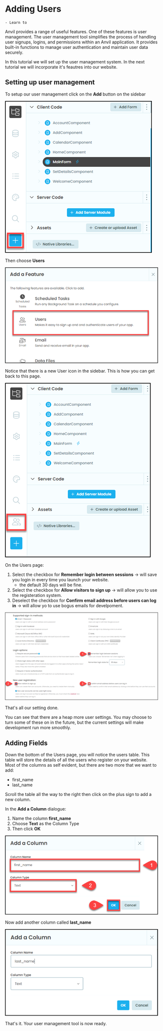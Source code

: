 # Adding Users

```{topic} In this tutorial you will:
- Learn to 
```

Anvil provides a range of useful features. One of these features is user management. The user management tool  simplifies the process of handling user signups, logins, and permissions within an Anvil application. It provides built-in functions to manage user authentication and maintain user data securely.

In this tutorial we will set up the user management system. In the next tutorial we will incorporate it's feautres into our website.

## Setting up user management

To setup our user management click on the **Add** button on the sidebar

![add](./assets/img/12/add.png)

Then choose **Users**

![users](./assets/img/12/users.png)

Notice that there is a new User icon in the sidebar. This is how you can get back to this page.

![users icon](./assets/img/12/user_icon.png)

On the Users page:

1. Select the checkbox for **Remember login between sessions** &rarr; will save you login in every time you launch your website.
   - the default 30 days will be fine.
2. Select the checkbox for **Allow visitors to sign up** &rarr; will allow you to use the registeration system.
3. Deselect the checkbox for **Confirm email address before users can log in** &rarr; will allow yo to use bogus emails for develpoment.

![user settings](./assets/img/12/user_settings.png)

That's all our setting done.

You can see that there are a heap more user settings. You may choose to turn some of these on in the future, but the current settings will make development run more smoothly.

## Adding Fields

Down the bottom of the Users page, you will notice the users table. This table will store the details of all the users who register on your website. Most of the columns as self evident, but there are two more that we want to add:

- first_name
- last_name

Scroll the table all the way to the right then click on the plus sign to add a new column.

In the **Add a Column** dialogue:

1. Name the column **first_name**
2. Choose **Text** as the Column Type
3. Then click **OK**

![first name](./assets/img/12/first_name.png)

Now add another column called **last_name**

![last_name](./assets/img/12/last_name.png)

That's it. Your user management tool is now ready.
